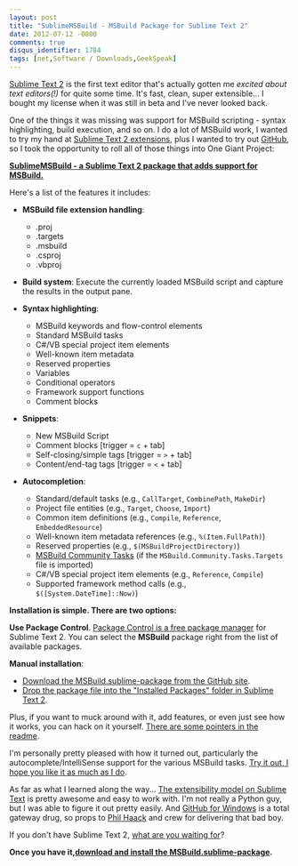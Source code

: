 ```yaml
---
layout: post
title: "SublimeMSBuild - MSBuild Package for Sublime Text 2"
date: 2012-07-12 -0800
comments: true
disqus_identifier: 1784
tags: [net,Software / Downloads,GeekSpeak]
---
```

[Sublime Text 2](http://www.sublimetext.com/) is the first text editor
that's actually gotten me *excited about text editors(!)* for quite some
time. It's fast, clean, super extensible... I bought my license when it
was still in beta and I've never looked back.

One of the things it was missing was support for MSBuild scripting -
syntax highlighting, build execution, and so on. I do a lot of MSBuild
work, I wanted to try my hand at [Sublime Text 2
extensions](http://docs.sublimetext.info/en/latest/index.html), plus I
wanted to try out [GitHub](https://github.com), so I took the
opportunity to roll all of those things into One Giant Project:

[**SublimeMSBuild - a Sublime Text 2 package that adds support for
MSBuild.**](https://github.com/tillig/SublimeMSBuild)

Here's a list of the features it includes:

-   **MSBuild file extension handling**:
    -   .proj
    -   .targets
    -   .msbuild
    -   .csproj
    -   .vbproj

-   **Build system**: Execute the currently loaded MSBuild script and
    capture the results in the output pane.
-   **Syntax highlighting**:
    -   MSBuild keywords and flow-control elements
    -   Standard MSBuild tasks
    -   C\#/VB special project item elements
    -   Well-known item metadata
    -   Reserved properties
    -   Variables
    -   Conditional operators
    -   Framework support functions
    -   Comment blocks

-   **Snippets**:
    -   New MSBuild Script
    -   Comment blocks [trigger = `c` + tab]
    -   Self-closing/simple tags [trigger = `>` + tab]
    -   Content/end-tag tags [trigger = `<` + tab]

-   **Autocompletion**:
    -   Standard/default tasks (e.g., `CallTarget`, `CombinePath`,
        `MakeDir`)
    -   Project file entities (e.g., `Target`, `Choose`, `Import`)
    -   Common item definitions (e.g., `Compile`, `Reference`,
        `EmbeddedResource`)
    -   Well-known item metadata references (e.g., `%(Item.FullPath)`)
    -   Reserved properties (e.g., `$(MSBuildProjectDirectory)`)
    -   [MSBuild Community
        Tasks](https://github.com/loresoft/msbuildtasks) (if the
        `MSBuild.Community.Tasks.Targets` file is imported)
    -   C\#/VB special project item elements (e.g., `Reference`,
        `Compile`)
    -   Supported framework method calls (e.g.,
        `$([System.DateTime]::Now)`)

**Installation is simple. There are two options:**

**Use Package Control**. [Package Control is a free package
manager](http://wbond.net/sublime_packages/package_control) for Sublime
Text 2. You can select the **MSBuild** package right from the list of
available packages.

**Manual installation**:

-   [Download the MSBuild.sublime-package from the GitHub
    site](https://github.com/tillig/SublimeMSBuild/downloads).
-   [Drop the package file into the "Installed Packages" folder in
    Sublime Text
    2](http://sublimetext.info/docs/en/extensibility/packages.html#installation-of-packages).

Plus, if you want to muck around with it, add features, or even just see
how it works, you can hack on it yourself. [There are some pointers in
the readme](https://github.com/tillig/SublimeMSBuild#sublimemsbuild).

I'm personally pretty pleased with how it turned out, particularly the
autocomplete/IntelliSense support for the various MSBuild tasks. [Try it
out, I hope you like it as much as I
do](http://https://github.com/tillig/SublimeMSBuild/downloads).

As far as what I learned along the way... [The extensibility model on
Sublime Text](http://docs.sublimetext.info/en/latest/index.html) is
pretty awesome and easy to work with. I'm not really a Python guy, but I
was able to figure it out pretty easily. And [GitHub for
Windows](http://windows.github.com/) is a total gateway drug, so props
to [Phil Haack](http://haacked.com/) and crew for delivering that bad
boy.

If you don't have Sublime Text 2, [what are you waiting
for](http://www.sublimetext.com/)?

**Once you have it,**[**download and install the
MSBuild.sublime-package**](https://github.com/tillig/SublimeMSBuild/downloads)**.**

